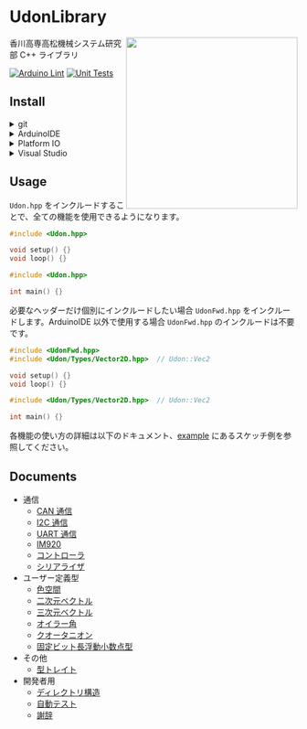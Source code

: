 # UdonLibrary

<img src="https://github.com/udonrobo/UdonLibrary/assets/91818705/53d063f8-ee25-41c9-b68b-75dcfd8ee5ad" height="300px" align="right"/>

香川高専高松機械システム研究部 C++ ライブラリ

[![Arduino Lint](https://github.com/udonrobo/UdonLibrary/actions/workflows/ArduinoLint.yml/badge.svg)](https://github.com/udonrobo/UdonLibrary/actions/workflows/ArduinoLint.yml)
[![Unit Tests](https://github.com/udonrobo/UdonLibrary/actions/workflows/UnitTest.yml/badge.svg)](https://github.com/udonrobo/UdonLibrary/actions/workflows/UnitTest.yml)

## Install

<details>
<summary> git </summary>

ライブラリのバージョン管理に git を使用します。インストールしていない場合はインストールしてください。

- 公式ページから

  <https://git-scm.com/download>

- ターミナルから

  winget (windows)

  ```sh
  winget install --id Git.Git -e --source winget
  ```

  apt (linux)

  ```sh
  sudo apt-get update
  sudo apt-get install git-all
  ```

  homebrew (mac os 等)

  ```sh
  brew install git
  ```

  インストール確認

  ```sh
  git version
  ```

> 本ライブラリのレポジトリはプライベートであるため、クローンするには udonrobo organization に 参加している github アカウントと、 git が紐付いている必要があります。git インストール後、初回のクローン時に紐付けを求められます。

</details>

<details>
<summary> ArduinoIDE </summary>

- 追加

  ArduinoIDE はライブラリを置く専用のディレクトリがあるので、そこへクローンします。

  既定値: `~/Documents/Arduino/libraries`

  見つからない場合: `ファイル > 環境設定 > スケッチブックの保存場所欄` + `/libraries`

  ```sh
  cd ~/Documents/Arduino/libraries
  git clone --recursive https://github.com/udonrobo/UdonLibrary.git
  ./UdonLibrary/setup.sh
  ```

- 更新

  追加した `UdonLibrary` ディレクトリでプルします。

  ```sh
  cd ~/Documents/Arduino/libraries/UdonLibrary
  git pull
  ```

</details>

<details>
<summary> Platform IO </summary>

- 追加

  プロジェクトの `lib` ディレクトリへクローンすることで追加できます。

  ```sh
  git clone --recursive https://github.com/udonrobo/UdonLibrary.git
  ./UdonLibrary/setup.sh
  ```

- 更新

  追加した `UdonLibrary` ディレクトリでプルします。

  ```sh
  git pull
  ```

</details>

<details>
<summary> Visual Studio </summary>

プロジェクトディレクトリまたはソリューションディレクトリにクローンし、インクルードパスを設定することで使用できます。

- 追加

  - 追加先が git で管理されている場合

    ```sh
    # VisualStudioのプロジェクトディレクトリで実行
    git submodule add https://github.com/udonrobo/UdonLibrary.git
    git commit -m "add UdonLibrary"
    ```

  - 追加先が git で管理されていない場合

    ```sh
    # VisualStudioのプロジェクトディレクトリで実行
    git clone --recursive https://github.com/udonrobo/UdonLibrary.git
    ```

  > 次のようなディレクトリ構成になっていれば OK です。(プロジェクトディレクトリへ追加した場合)
  >
  > ```sh
  > Test   <-- ソリューションディレクトリ
  > │  Test.sln
  > │
  > └─Test   <-- プロジェクトディレクトリ
  >     │  Test.cpp
  >     │  Test.vcxproj
  >     │  Test.vcxproj.filters
  >     │  Test.vcxproj.user
  >     │
  >     └─UdonLibrary   <--- うどん
  >         ├─src
  >         │  │  Udon.hpp
  >         │  │
  >         │  └─Udon
  >         │      ├─
  >         ...    ...
  > ```

- インクルードパス設定

  インクルードパスを設定することで `#include <Udon.hpp>` のように記述できるようになります。

  ソリューションエクスプローラ > プロジェクトを右クリック > プロパティ > VC++ディレクトリ > インクルードディレクトリの項目にある `↓` > 編集 > 新しい行の追加(フォルダアイコンボタン)

  新しい項目に `$(ProjectDir)\UdonLibrary\src\` を追加します。`$(ProjectDir)` は プロジェクトディレクトリのパスを表すマクロです。ソリューションディレクトリへ追加する場合 `$(SolutionDir)` を使用します。

- 追加している様子 (submodule 使用時)

  ![setup](https://github.com/udonrobo/UdonLibrary/assets/91818705/aaecedbc-2490-4b11-85e5-fbf0a7d09302)

  [サンプルレポジトリ](https://github.com/udonrobo/UdonLibraryDemoOnVisualStudio)

- 更新

  - submodule 使用時

    ```sh
    # 追加先のリポジトリ内で実行
    git submodule update --remote
    ```

  - 通常クローン時

    ```sh
    # UdonLibrary内で実行
    git pull
    ```

- `git submodule` 使用時の注意点

  > 追加先のプロジェクト自体のクローンを行うとき `--recursive` オプションを与えなければライブラリがクローンされません(空フォルダになります)。
  >
  > ```sh
  > git clone --recursive <プロジェクトURL>
  > ```

  > また submodule は追加時のコミットを参照するため、追加先のプロジェクトをクローンしても、ライブラリは submodule 追加時のコミットの内容になります。
  >
  > 最新のライブラリを使用する場合は submodule を更新する必要があります。(submodule 使用時の更新を参照)

</details>

## Usage

`Udon.hpp` をインクルードすることで、全ての機能を使用できるようになります。

```cpp
#include <Udon.hpp>

void setup() {}
void loop() {}
```

```cpp
#include <Udon.hpp>

int main() {}
```

必要なヘッダーだけ個別にインクルードしたい場合 `UdonFwd.hpp` をインクルードします。ArduinoIDE 以外で使用する場合 `UdonFwd.hpp` のインクルードは不要です。

```cpp
#include <UdonFwd.hpp>
#include <Udon/Types/Vector2D.hpp>  // Udon::Vec2

void setup() {}
void loop() {}
```

```cpp
#include <Udon/Types/Vector2D.hpp>  // Udon::Vec2

int main() {}
```

各機能の使い方の詳細は以下のドキュメント、[example](./example/) にあるスケッチ例を参照してください。

## Documents

- 通信
  - [CAN 通信](./docs/Communication/CAN.md)
  - [I2C 通信](./docs/Communication/I2C.md)
  - [UART 通信](./docs/Communication/UART.md)
  - [IM920](./docs/Communication/IM920.md)
  - [コントローラ](./docs/Communication/Pad.md)
  - [シリアライザ](./docs/Communication/Serialization.md)
- ユーザー定義型
  - [色空間](./docs/Types/Color.md)
  - [二次元ベクトル](./docs/Types/Vector2D.md)
  - [三次元ベクトル](./docs/Types/Vector3D.md)
  - [オイラー角](./docs/Types/Eular.md)
  - [クオータニオン](./docs/Types/Quaternion.md)
  - [固定ビット長浮動小数点型](./docs/Types/Float.md)
- その他
  - [型トレイト](./docs/Other/Traits.md)
- 開発者用
  - [ディレクトリ構造](./docs/Developer/DirectoryStructure.md)
  - [自動テスト](./docs/Developer/CI.md)
  - [謝辞](./docs/Other/Acknowledgments.md)
